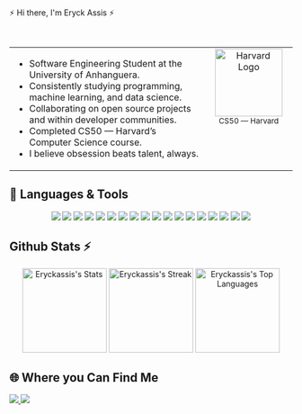       
<div> 
     	   
 ⚡ Hi there, I'm Eryck Assis ⚡
 <br>
    
<br>
   
<table> 
  <tr> 
    <td>
      <ul>
        <li>Software Engineering Student at the University of Anhanguera.</li> 
        <li>Consistently studying programming, machine learning, and data science.</li> 
        <li>Collaborating on open source projects and within developer communities.</li> 
        <li>Completed CS50 — Harvard’s Computer Science course.</li>
        <li>I believe obsession beats talent, always.</li> 
      </ul>
    </td>
    <td width="140" align="right" valign="top">
      <div align="center">
        <img src="https://i.pinimg.com/736x/54/ef/03/54ef037b535e78a03c672faef2911a03.jpg" alt="Harvard Logo" width="120"/><br>
        <sub>CS50 — Harvard</sub>
      </div> 
    </td> 
  </tr> 
</table>

 
 ## 🧰 Languages & Tools
 
<p align="center"> 
  <img src="https://img.shields.io/badge/Full%20Stack-000000?style=for-the-badge&logo=appveyor&logoColor=00ffc8&labelColor=000000"/>
  <img src="https://img.shields.io/badge/JAVASCRIPT-000000?style=for-the-badge&logo=javascript&logoColor=00ffc8&labelColor=000000"/>
  <img src="https://img.shields.io/badge/TYPESCRIPT-000000?style=for-the-badge&logo=typescript&logoColor=00ffc8&labelColor=000000"/>
  <img src="https://img.shields.io/badge/REACT-000000?style=for-the-badge&logo=react&logoColor=00ffc8&labelColor=000000"/>
  <img src="https://img.shields.io/badge/NODE.JS-000000?style=for-the-badge&logo=node.js&logoColor=00ffc8&labelColor=000000"/>
  <img src="https://img.shields.io/badge/SOLID-000000?style=for-the-badge&logo=checkmarx&logoColor=00ffc8&labelColor=000000"/>
  <img src="https://img.shields.io/badge/NESTJS-000000?style=for-the-badge&logo=nestjs&logoColor=00ffc8&labelColor=000000"/> 
  <img src="https://img.shields.io/badge/DOCKER-000000?style=for-the-badge&logo=docker&logoColor=00ffc8&labelColor=000000"/> 
  <img src="https://img.shields.io/badge/POSTGRESQL-000000?style=for-the-badge&logo=postgresql&logoColor=00ffc8&labelColor=000000"/>
  <img src="https://img.shields.io/badge/HTML-000000?style=for-the-badge&logo=html5&logoColor=00ffc8&labelColor=000000"/>
  <img src="https://img.shields.io/badge/CSS-000000?style=for-the-badge&logo=css3&logoColor=00ffc8&labelColor=000000"/>
  <img src="https://img.shields.io/badge/DEVOPS-000000?style=for-the-badge&logo=dev.to&logoColor=00ffc8&labelColor=000000"/> 
  <img src="https://img.shields.io/badge/MYSQL-000000?style=for-the-badge&logo=mysql&logoColor=00ffc8&labelColor=000000"/>
  <img src="https://img.shields.io/badge/NOSQL-000000?style=for-the-badge&logo=mongodb&logoColor=00ffc8&labelColor=000000"/>
  <img src="https://img.shields.io/badge/QA-000000?style=for-the-badge&logo=testing-library&logoColor=00ffc8&labelColor=000000"/>
  <img src="https://img.shields.io/badge/MACHINE%20LEARNING-000000?style=for-the-badge&logo=openai&logoColor=00ffc8&labelColor=000000"/> <!-- Machine Learning shield criativo usando o logo do OpenAI -->
  <img src="https://img.shields.io/badge/PYTHON-000000?style=for-the-badge&logo=python&logoColor=00ffc8&labelColor=000000"/>
  <img src="https://img.shields.io/badge/UNIX-000000?style=for-the-badge&logo=gnubash&logoColor=00ffc8&labelColor=000000"/> 
</p>

## Github Stats ⚡

<p align="center">
  <img height="150em" src="https://github-readme-stats.vercel.app/api?username=eryckassis&show_icons=true&title_color=00ffff&icon_color=00ffff&text_color=00ffff&bg_color=000000&border_color=00ffff&hide_border=true&count_private=true&cache_seconds=18000" alt="Eryckassis's Stats"/>
  <img height="150em" src="https://streak-stats.demolab.com/?user=eryckassis&theme=dark&ring=00fff7&fire=00fff7&currStreakLabel=00fff7&background=000000&hide_border=true&dates=00fff7" alt="Eryckassis's Streak"/> 
 <img height="150em" src="https://github-readme-stats.vercel.app/api/top-langs/?username=eryckassis&layout=compact&title_color=00ffc8&text_color=00ffc8&bg_color=000000&border_color=00ffc8&hide_border=true&show_icons=true&cache_seconds=1800" alt="Eryckassis's Top Languages"/>
</p>
 
## 🌐 Where you Can Find Me

 <a href="mailto:eng.assis.dev@gmail.com">
  <img src="https://img.shields.io/badge/-Gmail-000000?style=for-the-badge&logo=gmail&logoColor=white" target="_blank"/>
</a>
<a href="https://www.linkedin.com/in/eryck-assis-" target="_blank">
  <img src="https://img.shields.io/badge/-LinkedIn-000000?style=for-the-badge&logo=linkedin&logoColor=white" target="_blank"/>
</a>
  
</div>








